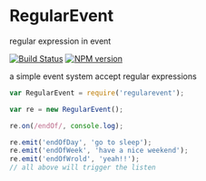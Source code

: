 RegularEvent
============

regular expression in event

[![Build Status](https://travis-ci.org/waksana/regularevent.svg)](https://travis-ci.org/waksana/regularevent)
[![NPM version](https://badge.fury.io/js/regularevent.png)](http://badge.fury.io/js/regularevent)

a simple event system accept regular expressions

```javascript
var RegularEvent = require('regularevent');

var re = new RegularEvent();

re.on(/endOf/, console.log);

re.emit('endOfDay', 'go to sleep');
re.emit('endOfWeek', 'have a nice weekend');
re.emit('endOfWrold', 'yeah!!');
// all above will trigger the listen
```
